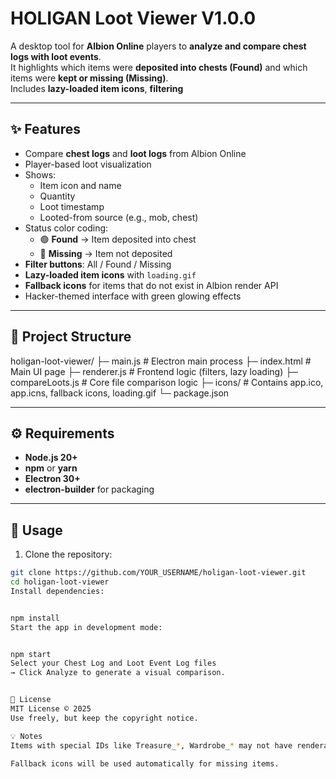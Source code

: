 
# HOLIGAN Loot Viewer V1.0.0

A desktop tool for **Albion Online** players to **analyze and compare chest logs with loot events**.  
It highlights which items were **deposited into chests (Found)** and which items were **kept or missing (Missing)**.  
Includes **lazy-loaded item icons**, **filtering**

---

## ✨ Features

- Compare **chest logs** and **loot logs** from Albion Online
- Player-based loot visualization
- Shows:
  - Item icon and name
  - Quantity
  - Loot timestamp
  - Looted-from source (e.g., mob, chest)
- Status color coding:
  - 🟢 **Found** → Item deposited into chest
  - 🔴 **Missing** → Item not deposited
- **Filter buttons**: All / Found / Missing
- **Lazy-loaded item icons** with `loading.gif`
- **Fallback icons** for items that do not exist in Albion render API
- Hacker-themed interface with green glowing effects

---

## 📂 Project Structure

holigan-loot-viewer/
├─ main.js # Electron main process
├─ index.html # Main UI page
├─ renderer.js # Frontend logic (filters, lazy loading)
├─ compareLoots.js # Core file comparison logic
├─ icons/ # Contains app.ico, app.icns, fallback icons, loading.gif
└─ package.json

---

## ⚙️ Requirements

- **Node.js 20+**
- **npm** or **yarn**
- **Electron 30+**
- **electron-builder** for packaging

---

## 🚀 Usage

1. Clone the repository:

```bash
git clone https://github.com/YOUR_USERNAME/holigan-loot-viewer.git
cd holigan-loot-viewer
Install dependencies:


npm install
Start the app in development mode:


npm start
Select your Chest Log and Loot Event Log files
→ Click Analyze to generate a visual comparison.


📝 License
MIT License © 2025
Use freely, but keep the copyright notice.

💡 Notes
Items with special IDs like Treasure_*, Wardrobe_* may not have renderable icons.

Fallback icons will be used automatically for missing items.
